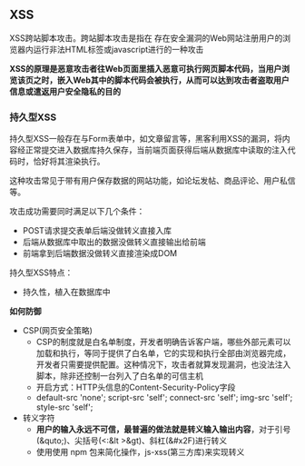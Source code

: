## XSS

XSS跨站脚本攻击。跨站脚本攻击是指在 存在安全漏洞的Web网站注册用户的浏览器内运行非法HTML标签或javascript进行的一种攻击

**XSS的原理是恶意攻击者往Web页面里插入恶意可执行网页脚本代码，当用户浏览该页之时，嵌入Web其中的脚本代码会被执行，从而可以达到攻击者盗取用户信息或遣返用户安全隐私的目的**

### 持久型XSS

持久型XSS一般存在与Form表单中，如文章留言等，黑客利用XSS的漏洞，将内容经正常提交进入数据库持久保存，当前端页面获得后端从数据库中读取的注入代码时，恰好将其渲染执行。

 这种攻击常见于带有用户保存数据的网站功能，如论坛发帖、商品评论、用户私信等。 

攻击成功需要同时满足以下几个条件：

- POST请求提交表单后端没做转义直接入库
- 后端从数据库中取出的数据没做转义直接输出给前端
- 前端拿到后端数据没做转义直接渲染成DOM

持久型XSS特点：

- 持久性，植入在数据库中

**如何防御**

- CSP(网页安全策略)
  - CSP的制度就是白名单制度，开发者明确告诉客户端，哪些外部元素可以加载和执行，等同于提供了白名单，它的实现和执行全部由浏览器完成，开发者只需要提供配置。这种情况下，攻击者就算发现漏洞，也没法注入脚本，除非还控制一台列入了白名单的可信主机
  - 开启方式：HTTP头信息的Content-Security-Policy字段
  - default-src 'none'; script-src 'self'; connect-src 'self'; img-src 'self'; style-src 'self';
- 转义字符
  - **用户的输入永远不可信，最普遍的做法就是转义输入输出内容**，对于引号(&quto;)、尖括号(<:&lt >&gt)、斜杠(&#x2F)进行转义
  - 使用使用 npm 包来简化操作，js-xss(第三方库)来实现转义



